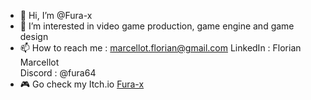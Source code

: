 - 👋 Hi, I’m @Fura-x
- 👀 I’m interested in video game production, game engine and game design
- 📫 How to reach me :
  marcellot.florian@gmail.com
  LinkedIn : Florian Marcellot  
  Discord : @fura64
- 🎮 Go check my Itch.io [Fura-x](https://fura-x.itch.io/)  
